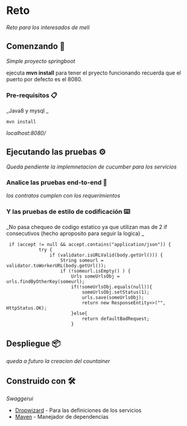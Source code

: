 # Reto

_Reto para los interesados de meli_

## Comenzando 🚀

_Simple proyecto springboot_

ejecuta **mvn install** para tener el pryecto funcionando recuerda que el puerto por defecto es el 8080.


### Pre-requisitos 📋

_Java8 y mysql _

```
mvn install
```


_localhost:8080/_

## Ejecutando las pruebas ⚙️

_Queda pendiente la implemnetacion de cucumber para los servicios_

### Analice las pruebas end-to-end 🔩

_los contratos cumplen con los requerimientos_


### Y las pruebas de estilo de codificación ⌨️

_No pasa chequeo de codigo estatico ya que utilizan mas de 2 if consecutivos (hecho aproposito para seguir la logica) _

```
 if (accept != null && accept.contains("application/json")) {
            try {
                if (validator.isURLValid(body.getUrl())) {
                    String someurl = validator.toWorkerURL(body.getUrl());
                    if (!someurl.isEmpty() ) {
                        Urls someUrlsObj =  urls.findByOtherKey(someurl);
                        if(!someUrlsObj.equals(null)){
                            someUrlsObj.setStatus(1);
                            urls.save(someUrlsObj);
                            return new ResponseEntity<>("", HttpStatus.OK);
                        }else{
                            return defaultBadRequest;
                        }
```

## Despliegue 📦

_queda a futuro la creacion del countainer_

## Construido con 🛠️

_Swaggerui_

* [Dropwizard](http://www.editor.swagger.io/) - Para las definiciones de los servicios
* [Maven](https://maven.apache.org/) - Manejador de dependencias


